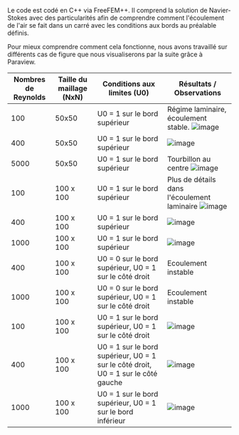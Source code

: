 Le code est codé en C++ via FreeFEM++. Il comprend la solution de Navier-Stokes avec des particularités afin de comprendre comment l'écoulement de l'air se fait dans un carré avec les conditions aux bords au préalable définis.

Pour mieux comprendre comment cela fonctionne, nous avons travaillé sur différents cas de figure que nous visualiserons par la suite grâce à Paraview. 

| Nombres de Reynolds| Taille du maillage (NxN)| Conditions aux limites (U0)| Résultats / Observations |
| --------- | --------- | --------- |--------- |
| 100 | 50x50 | U0 = 1 sur le bord supérieur | Régime laminaire, écoulement stable. ![image](https://github.com/Ronfleex/Research_Lungs/assets/129523736/c42ee93d-a682-48a1-a20a-5b9162c7ed88)
| 400 | 50x50 | U0 = 1 sur le bord supérieur | ![image](https://github.com/Ronfleex/Research_Lungs/assets/129523736/ba0c4519-0853-467d-b845-45790d04a8e0)
| 5000 | 50x50 | U0 = 1 sur le bord supérieur | Tourbillon au centre ![image](https://github.com/Ronfleex/Research_Lungs/assets/129523736/d899c0d6-6095-47a0-9d81-dd0d72b726ac)
| 100 | 100 x 100 | U0 = 1 sur le bord supérieur | Plus de détails dans l'écoulement laminaire ![image](https://github.com/Ronfleex/Research_Lungs/assets/129523736/ab0b5f7d-c4b4-47c6-a52c-05e02aadbe2c)
| 400 | 100 x 100 | U0 = 1 sur le bord supérieur | ![image](https://github.com/Ronfleex/Research_Lungs/assets/129523736/0695d88a-4245-40fd-8a53-c17377f44607)
| 1000 | 100 x 100 | U0 = 1 sur le bord supérieur | ![image](https://github.com/Ronfleex/Research_Lungs/assets/129523736/a58090a7-ff83-407f-a24c-731ff8a0527f)
| 400 | 100 x 100 | U0 = 0 sur le bord supérieur, U0 = 1 sur le côté droit | Ecoulement instable 
| 1000 | 100 x 100 | U0 = 0 sur le bord supérieur, U0 = 1 sur le côté droit | Ecoulement instable
| 100 | 100 x 100 |U0 = 1 sur le bord supérieur, U0 = 1 sur le côté droit | ![image](https://github.com/Ronfleex/Research_Lungs/assets/129523736/52349a8c-b067-46ab-b7ed-a18401e06008)
| 400 | 100 x 100 |U0 = 1 sur le bord supérieur, U0 = 1 sur le côté droit,  U0 = 1 sur le côté gauche | ![image](https://github.com/Ronfleex/Research_Lungs/assets/129523736/00e8c340-339e-4ea2-aa67-5da0d9fbea53)
| 1000 | 100 x 100 |U0 = 1 sur le bord supérieur, U0 = 1 sur le bord inférieur | ![image](https://github.com/Ronfleex/Research_Lungs/assets/129523736/3617c05e-5992-46fe-a694-5b3188f647e2)




